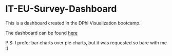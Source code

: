 # IT-EU-Survey-Dashboard

This is a dashboard created in the DPhi Visualization bootcamp.

The dashboard can be found [here](https://rpinto02.pythonanywhere.com/)

P.S: I prefer bar charts over pie charts, but it was requested so bare with me :)
